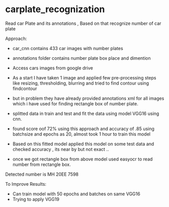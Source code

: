 # carplate_recognization
Read car Plate and its annotations , Based on that recognize number of car plate


Approach:
- car_cnn contains 433 car images with number plates  
- annotations folder contains number plate box place and dimention

- Access cars images from google drive 
 
- As a start I have taken 1 image and applied few pre-processing steps like resizing, thresholding, blurring and tried to find contour using findcontour 
- but in problem they have already provided annotations xml for all images which i have used for finding rectangle box of number plate.

- splitted data in train and test and fit the data using model VGG16 using cnn.

- found score oof 72% using this approach and accuracy of .85 using batchsize and epochs as 20, almost took 1 hour to train this model 

- Based on this fitted model applied this model on some test data and checked accuracy , its near by but not exact ..

- once we got rectangle box from above model used easyocr to read number from rectangle box.

Detected number is MH 20EE 7598

To Improve Results: 

- Can train model with 50 epochs and batches on same VGG16 
- Trying to apply VGG19 



